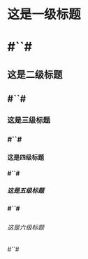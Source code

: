 <h1>这是一级标题<h1>
  #``#
<h2>这是二级标题<h2>
  #``#
<h3>这是三级标题<h3>
  #``#
<h4>这是四级标题<h4>
  #``#
<h5>这是五级标题<h5>
  #``#
<h6>这是六级标题<h6>
  #``#
